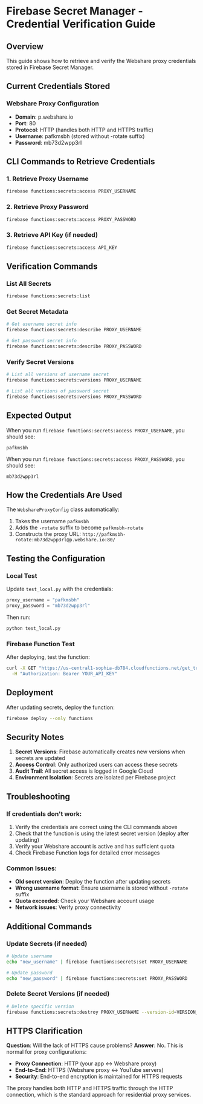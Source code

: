# Firebase Secret Manager - Credential Verification Guide

## Overview
This guide shows how to retrieve and verify the Webshare proxy credentials stored in Firebase Secret Manager.

## Current Credentials Stored

### Webshare Proxy Configuration
- **Domain**: p.webshare.io
- **Port**: 80
- **Protocol**: HTTP (handles both HTTP and HTTPS traffic)
- **Username**: pafkmsbh (stored without -rotate suffix)
- **Password**: mb73d2wpp3rl

## CLI Commands to Retrieve Credentials

### 1. Retrieve Proxy Username
```bash
firebase functions:secrets:access PROXY_USERNAME
```

### 2. Retrieve Proxy Password
```bash
firebase functions:secrets:access PROXY_PASSWORD
```

### 3. Retrieve API Key (if needed)
```bash
firebase functions:secrets:access API_KEY
```

## Verification Commands

### List All Secrets
```bash
firebase functions:secrets:list
```

### Get Secret Metadata
```bash
# Get username secret info
firebase functions:secrets:describe PROXY_USERNAME

# Get password secret info
firebase functions:secrets:describe PROXY_PASSWORD
```

### Verify Secret Versions
```bash
# List all versions of username secret
firebase functions:secrets:versions PROXY_USERNAME

# List all versions of password secret
firebase functions:secrets:versions PROXY_PASSWORD
```

## Expected Output

When you run `firebase functions:secrets:access PROXY_USERNAME`, you should see:
```
pafkmsbh
```

When you run `firebase functions:secrets:access PROXY_PASSWORD`, you should see:
```
mb73d2wpp3rl
```

## How the Credentials Are Used

The `WebshareProxyConfig` class automatically:
1. Takes the username `pafkmsbh`
2. Adds the `-rotate` suffix to become `pafkmsbh-rotate`
3. Constructs the proxy URL: `http://pafkmsbh-rotate:mb73d2wpp3rl@p.webshare.io:80/`

## Testing the Configuration

### Local Test
Update `test_local.py` with the credentials:
```python
proxy_username = "pafkmsbh"
proxy_password = "mb73d2wpp3rl"
```

Then run:
```bash
python test_local.py
```

### Firebase Function Test
After deploying, test the function:
```bash
curl -X GET "https://us-central1-sophia-db784.cloudfunctions.net/get_transcript?videoId=dQw4w9WgXcQ" \
  -H "Authorization: Bearer YOUR_API_KEY"
```

## Deployment

After updating secrets, deploy the function:
```bash
firebase deploy --only functions
```

## Security Notes

1. **Secret Versions**: Firebase automatically creates new versions when secrets are updated
2. **Access Control**: Only authorized users can access these secrets
3. **Audit Trail**: All secret access is logged in Google Cloud
4. **Environment Isolation**: Secrets are isolated per Firebase project

## Troubleshooting

### If credentials don't work:
1. Verify the credentials are correct using the CLI commands above
2. Check that the function is using the latest secret version (deploy after updating)
3. Verify your Webshare account is active and has sufficient quota
4. Check Firebase Function logs for detailed error messages

### Common Issues:
- **Old secret version**: Deploy the function after updating secrets
- **Wrong username format**: Ensure username is stored without `-rotate` suffix
- **Quota exceeded**: Check your Webshare account usage
- **Network issues**: Verify proxy connectivity

## Additional Commands

### Update Secrets (if needed)
```bash
# Update username
echo "new_username" | firebase functions:secrets:set PROXY_USERNAME

# Update password  
echo "new_password" | firebase functions:secrets:set PROXY_PASSWORD
```

### Delete Secret Versions (if needed)
```bash
# Delete specific version
firebase functions:secrets:destroy PROXY_USERNAME --version-id=VERSION_NUMBER
```

## HTTPS Clarification

**Question**: Will the lack of HTTPS cause problems?
**Answer**: No. This is normal for proxy configurations:

- **Proxy Connection**: HTTP (your app ↔ Webshare proxy)
- **End-to-End**: HTTPS (Webshare proxy ↔ YouTube servers)
- **Security**: End-to-end encryption is maintained for HTTPS requests

The proxy handles both HTTP and HTTPS traffic through the HTTP connection, which is the standard approach for residential proxy services.
